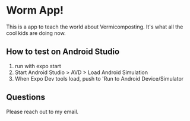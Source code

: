 # Worm App!

This is a app to teach the world about Vermicomposting. It's what all the cool kids are doing now.

## How to test on Android Studio

1) run with expo start
2) Start Android Studio > AVD > Load Android Simulation
3) When Expo Dev tools load, push to 'Run to Android Device/Simulator

## Questions

Please reach out to my email. 